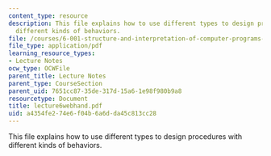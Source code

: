 ```yaml
---
content_type: resource
description: This file explains how to use different types to design procedures with
  different kinds of behaviors.
file: /courses/6-001-structure-and-interpretation-of-computer-programs-spring-2005/a4354fe274e6f04b6a6dda45c813cc28_lecture6webhand.pdf
file_type: application/pdf
learning_resource_types:
- Lecture Notes
ocw_type: OCWFile
parent_title: Lecture Notes
parent_type: CourseSection
parent_uid: 7651cc87-35de-317d-15a6-1e98f980b9a8
resourcetype: Document
title: lecture6webhand.pdf
uid: a4354fe2-74e6-f04b-6a6d-da45c813cc28
---
```

This file explains how to use different types to design procedures with different kinds of behaviors.

